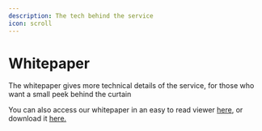 ```yaml
---
description: The tech behind the service
icon: scroll
---
```


# Whitepaper

The whitepaper gives more technical details of the service, for those who want a small peek behind the curtain

You can also access our whitepaper in an easy to read viewer [here](https://fakeai.io/whitepaper), or download it [here.](https://fakeai.io/whitepaper\_2.pdf)

<figure><img src="../.gitbook/assets/download.png" alt=""><figcaption></figcaption></figure>



<figure><img src="../.gitbook/assets/download (1).png" alt=""><figcaption></figcaption></figure>

<figure><img src="../.gitbook/assets/download (2).png" alt=""><figcaption></figcaption></figure>

<figure><img src="../.gitbook/assets/download (3).png" alt=""><figcaption></figcaption></figure>

<figure><img src="../.gitbook/assets/download (4).png" alt=""><figcaption></figcaption></figure>

<figure><img src="../.gitbook/assets/download (5).png" alt=""><figcaption></figcaption></figure>

<figure><img src="../.gitbook/assets/download (6).png" alt=""><figcaption></figcaption></figure>

<figure><img src="../.gitbook/assets/download (7).png" alt=""><figcaption></figcaption></figure>
